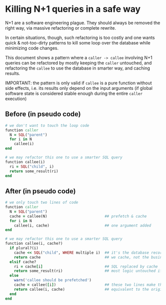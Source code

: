 # Killing N+1 queries in a safe way

N+1 are a software engineering plague. They should always be removed the right
way, via massive refactoring or complete rewrite.

In certain situations, though, such refactoring is too costly and one wants
quick & not-too-dirty patterns to kill some loop over the database while
minimizing code changes.

This document shows a pattern where a `caller -> callee` involving N+1 queries
can be refactored by mostly keeping the `caller` untouched, and refactoring the
`callee` to use the database in smarter way, and caching results.

IMPORTANT: the pattern is only valid if `callee` is a pure function without
side effects, i.e. its results only depend on the input arguments (if global
software state is considered stable enough during the entire `caller` execution)

## Before (in pseudo code)

```ruby
# we don't want to touch the loop code
function caller
  N = SQL("parent")
  for i in N
    callee(i)
end

# we may refactor this one to use a smarter SQL query
function callee(i)
  ri = SQL("child", i)
  return some_result(ri)
end
```

## After (in pseudo code)

```ruby
# we only touch two lines of code
function caller
  N = SQL("parent")
  cache = callee(N)                          ## prefetch & cache
  for i in N
    callee(i, cache)                         ## one argument added
end

# we may refactor this one to use a smarter SQL query
function callee(i, cache?)
  if plural?(i)
    cache << SQL("child", WHERE multiple i)  ## it's the database records that
    return cache                             ## we cache, not the business logic itself
  elsif cache?
    ri = cache[i]                            ## SQL replaced by cache
    return some_result(ri)                   ## most logic untouched if possible
  else
    warn('callee should be prefetched')
    cache = callee([i])                      ## these two lines make the callee
    return callee(i, cache)                  ## equivalent to the original program
  end
end
```
